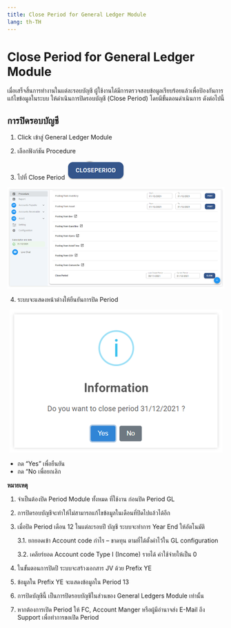 ```yaml
---
title: Close Period for General Ledger Module
lang: th-TH
---
```


# Close Period for General Ledger Module

เมื่อเสร็จสิ้นการทำงานในแต่ละรอบบัญชี ผู้ใช้งานได้มีการตรวจสอบข้อมูลเรียบร้อยแล้วเพื่อป้องกันการแก้ไขข้อมูลในระบบ ให้ดำเนินการปิดรอบบัญชี (Close Period) โดยมีขั้นตอนดำเนินการ ดังต่อไปนี้

## การปิดรอบบัญชี

1. Click เข้าสู่ General Ledger Module

2. เลือกฟังก์ชัน Procedure

3. ไปที่ Close Period <img src="./image-62.png" style="display: inline-block;" />

![alt text](image-63.png)

4. ระบบจะแสดงหน้าต่างให้ยืนยันการปิด Period

<p align="center">
    <img src="./image-64.png"  />
</p>

- กด “Yes” เพื่อยืนยัน
- กด “No เพื่อยกเลิก

**หมายเหตุ**

1. จำเป็นต้องปิด Period Module ทั้งหมด ที่ใช้งาน ก่อนปิด Period GL

2. การปิดรอบบัญชีจะทำให้ไม่สามารถแก้ไขข้อมูลในเดือนที่ปิดไปแล้วได้อีก

3. เมื่อปิด Period เดือน 12 ในแต่ละรอบปี บัญชี ระบบจะทำการ Year End ให้อัตโนมัติ

   3.1. ยกยอดเข้า Account code กำไร – ขาดทุน ตามที่ได้ตั้งค่าไว้ใน GL configuration

   3.2. เคลียร์ยอด Account code Type I (Income) รายได้ ค่าใช้จ่ายให้เป็น 0

4. ในขั้นตอนการปิดปี ระบบจะสร้างเอกสาร JV ด้วย Prefix YE

5. ข้อมูลใน Prefix YE จะแสดงข้อมูลใน Period 13

6. การปิดบัญชีนี้ เป็นการปิดรอบบัญชีในส่วนของ General Ledgers Module เท่านั้น

7. หากต้องการเปิด Period ให้ FC, Account Manger หรือผู้มีอำนาจส่ง E-Mail ถึง Support เพื่อทำการขอเปิด Period
